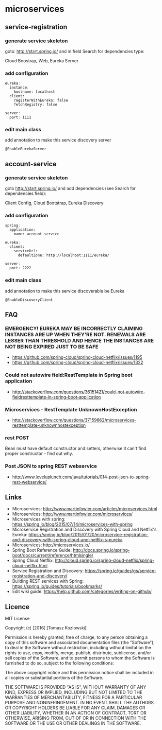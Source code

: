 # microservices
## service-registration
### generate service skeleton
goto: http://start.spring.io/ and in field Search for dependencies type:

Cloud Boostrap, Web, Eureka Server

### add configuration
```
eureka:
  instance:
    hostname: localhost
  client:
    registerWithEureka: false
    fetchRegistry: false

server:
  port: 1111
```

### edit main class
add annotation to make this service discovery server
```
@EnableEurekaServer
```

## account-service
### generate service skeleton
goto http://start.spring.io/ and add dependencies (see Search for dependencies field):

Client Config, Cloud Bootstrap, Eureka Discovery

### add configuration
```
spring:
  application:
    name: account-service

eureka:
  client:
    serviceUrl:
      defaultZone: http://localhost:1111/eureka/

server:
  port: 2222
```

### edit main class
add annotation to make this service discoverable be Eureka
```
@EnableDiscoveryClient
```

## FAQ

### EMERGENCY! EUREKA MAY BE INCORRECTLY CLAIMING INSTANCES ARE UP WHEN THEY'RE NOT. RENEWALS ARE LESSER THAN THRESHOLD AND HENCE THE INSTANCES ARE NOT BEING EXPIRED JUST TO BE SAFE
- https://github.com/spring-cloud/spring-cloud-netflix/issues/1195
- https://github.com/spring-cloud/spring-cloud-netflix/issues/1322

### Could not autowire field:RestTemplate in Spring boot application
- http://stackoverflow.com/questions/36151421/could-not-autowire-fieldresttemplate-in-spring-boot-application

### Microservices - RestTemplate UnknownHostException
- http://stackoverflow.com/questions/37159662/microservices-resttemplate-unknownhostexception

### rest POST
Bean must have default constructor and setters, otherwise it can't find proper constructor - find out why.

### Post JSON to spring REST webservice
- http://www.leveluplunch.com/java/tutorials/014-post-json-to-spring-rest-webservice/

## Links
- Microservices: http://www.martinfowler.com/articles/microservices.html
- Microservices: http://www.martinfowler.com/microservices/
- Microservices with spring: https://spring.io/blog/2015/07/14/microservices-with-spring
- Microservice Registration and Discovery with Spring Cloud and Netflix's Eureka: https://spring.io/blog/2015/01/20/microservice-registration-and-discovery-with-spring-cloud-and-netflix-s-eureka
- Microservices: http://microservices.io/
- Spring Boot Reference Guide: http://docs.spring.io/spring-boot/docs/current/reference/htmlsingle/
- Spring Cloud Netflix: http://cloud.spring.io/spring-cloud-netflix/spring-cloud-netflix.html
- Service Registration and Discovery: https://spring.io/guides/gs/service-registration-and-discovery/
- Building REST services with Spring: https://spring.io/guides/tutorials/bookmarks/
- Edit wiki guide: https://help.github.com/categories/writing-on-github/

## Licence

MIT License

Copyright (c) [2016] [Tomasz Kozlowski]

Permission is hereby granted, free of charge, to any person obtaining a copy
of this software and associated documentation files (the "Software"), to deal
in the Software without restriction, including without limitation the rights
to use, copy, modify, merge, publish, distribute, sublicense, and/or sell
copies of the Software, and to permit persons to whom the Software is
furnished to do so, subject to the following conditions:

The above copyright notice and this permission notice shall be included in all
copies or substantial portions of the Software.

THE SOFTWARE IS PROVIDED "AS IS", WITHOUT WARRANTY OF ANY KIND, EXPRESS OR
IMPLIED, INCLUDING BUT NOT LIMITED TO THE WARRANTIES OF MERCHANTABILITY,
FITNESS FOR A PARTICULAR PURPOSE AND NONINFRINGEMENT. IN NO EVENT SHALL THE
AUTHORS OR COPYRIGHT HOLDERS BE LIABLE FOR ANY CLAIM, DAMAGES OR OTHER
LIABILITY, WHETHER IN AN ACTION OF CONTRACT, TORT OR OTHERWISE, ARISING FROM,
OUT OF OR IN CONNECTION WITH THE SOFTWARE OR THE USE OR OTHER DEALINGS IN THE
SOFTWARE.
